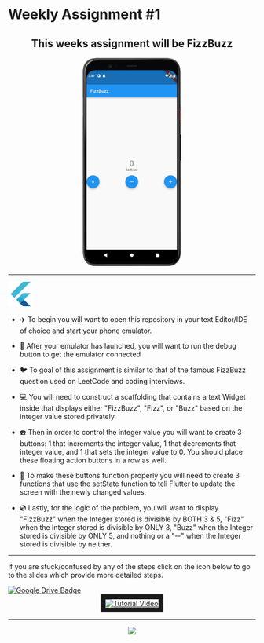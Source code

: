 # Weekly Assignment #1

<div id="header" align="center">
<h2>
  This weeks assignment will be FizzBuzz
</h2>
</div>

  
<div align="center">
<img src = "https://github.com/SiGMobileUIUC/WeeklyAssignments/blob/main/pictures/weekly_assignment_1.gif?raw=true" width= "200"/>
</div>

<div align="left">

---

<img src = "https://raw.githubusercontent.com/devicons/devicon/master/icons/flutter/flutter-original.svg" width = "50px"> 

- :airplane: To begin you will want to open this repository in your text Editor/IDE of choice and start your phone emulator.

- :pencil: After your emulator has launched, you will want to run the debug button to get the emulator connected

- :bird: To goal of this assignment is similar to that of the famous FizzBuzz question used on LeetCode and coding interviews. 

- :computer: You will need to construct a scaffolding that contains a text Widget inside that displays either "FizzBuzz", "Fizz", or "Buzz" based on the integer value stored privately.

- :phone: Then in order to control the integer value you will want to create 3 buttons: 1 that increments the integer value, 1 that decrements that integer value, and 1 that sets the integer value to 0. You should place these floating action buttons in a row as well. 

- :battery: To make these buttons function properly you will need to create 3 functions that use the setState function to tell Flutter to update the screen with the newly changed values.

- :cd: Lastly, for the logic of the problem, you will want to display "FizzBuzz" when the Integer stored is divisible by BOTH 3 & 5, "Fizz" when the Integer stored is divisible by ONLY 3, "Buzz" when the Integer stored is divisible by ONLY 5, and nothing or a "--" when the Integer stored is divisible by neither.


---

If you are stuck/confused by any of the steps click on the icon below to go to the slides which provide more detailed steps.


<a href="https://docs.google.com/presentation/d/1p763v7AqL3W8aXjxBjI61HB9NGJOhlv5xXSFz3rQcNs/edit?usp=sharing">
    <img src="https://img.shields.io/badge/Slides-yellow?style=for-the-badge&logo=google drive&logoColor=white" alt="Google Drive Badge"/>
</div>

 <div align="center">

<a href="https://www.youtube.com/watch?v=b_sQ9bMltGU">
  <img src="https://img.youtube.com/vi/b_sQ9bMltGU/0.jpg" 
       alt="Tutorial Video" 
       width="240" 
       height="180" 
       border="10" />
</a>
</div>
  
---

<div align="center">
 <img src="https://media.giphy.com/media/Dh5q0sShxgp13DwrvG/giphy.gif" width="200"/>
</div>

